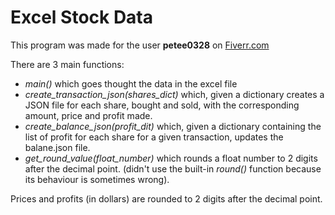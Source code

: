 # Excel Stock Data



This program was made for the user **petee0328** on [Fiverr.com](https://www.fiverr.com/petee0328)

There are 3 main functions: 

- *main()* which goes thought the data in the excel file
- *create_transaction_json(shares_dict)* which, given a dictionary creates a JSON file for each share, bought and sold, with the corresponding amount, price and profit made.
- *create_balance_json(profit_dit)* which, given a dictionary containing the list of profit for each share for a given transaction, updates the balane.json file.
- *get_round_value(float_number)* which rounds a float number to 2 digits after the decimal point. (didn't use the built-in *round()* function because its behaviour is sometimes wrong).

Prices and profits (in dollars) are rounded to 2 digits after the decimal point.